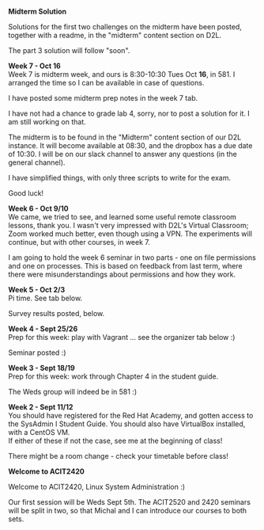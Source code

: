 **Midterm Solution**

Solutions for the first two challenges on the midterm have been posted, together with a readme, in
the "midterm" content section on D2L.

The part 3 solution will follow "soon".

**Week 7 - Oct 16**  
Week 7 is midterm week, and ours is 8:30-10:30 Tues Oct **16**, in 581.
I arranged the time so I can be available in case of
questions. 

I have posted some midterm prep notes in the week 7 tab.

I have not had a chance to grade lab 4, sorry, nor to post a solution for it.
I am still working on that.

The midterm is to be found in the "Midterm"  content section of our D2L instance.
It will become available at 08:30, and the dropbox has a due date of 10:30.
I will be on our slack channel to answer any questions (in the general channel).

I have simplified things, with only three scripts to write for the exam.

Good luck!

**Week 6 - Oct 9/10**  
We came, we tried to see, and learned some useful remote classroom lessons,
thank you. I wasn't very impressed with D2L's Virtual Classroom;
Zoom worked much better, even though using a VPN.
The experiments will continue, but with other courses, in week 7.

I am going to hold the week 6 seminar in two parts - one on file permissions and
one on processes. This is based on feedback from last term, where there
were misunderstandings about permissions and how they work.

**Week 5 - Oct 2/3**  
Pi time. See tab below.

Survey results posted, below.

**Week 4 - Sept 25/26**  
Prep for this week: play with Vagrant ... see the organizer tab below :)

Seminar posted :)

**Week 3 - Sept 18/19**  
Prep for this week: work through Chapter 4 in the student guide.

The Weds group will indeed be in 581 :)

**Week 2 - Sept 11/12**  
You should have registered for the Red Hat Academy, and gotten access
to the SysAdmin I Student Guide. 
You should also have VirtualBox installed, with a CentOS VM.  
If either of these if not the case, see me at the beginning of class!

There might be a room change - check your timetable before class!

**Welcome to ACIT2420**

Welcome to ACIT2420, Linux System Administration :)

Our first session will be Weds Sept 5th.
The ACIT2520 and 2420 seminars will be split in two, so that Michal
and I can introduce our courses to both sets.
